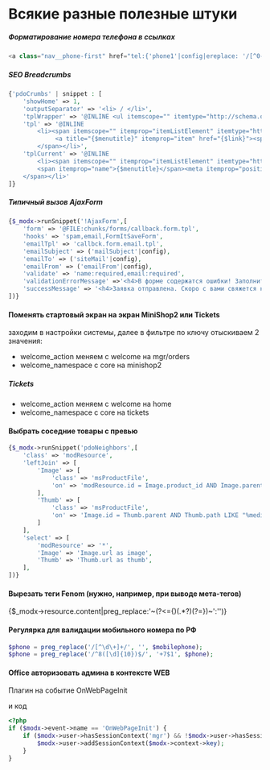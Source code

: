 # Всякие разные полезные штуки

##### Форматирование номера телефона в ссылках
```php
<a class="nav__phone-first" href="tel:{'phone1'|config|ereplace: '/[^0-9]/' : ''}">{'phone1'|config}</a>
```

##### SEO Breadcrumbs

```php
{'pdoCrumbs' | snippet : [
    'showHome' => 1,
    'outputSeparator' => '<li> / </li>',
    'tplWrapper' => '@INLINE <ul itemscope="" itemtype="http://schema.org/BreadcrumbList" id="breadcrumbs">{$output}</ul>',
    'tpl' => '@INLINE
        <li><span itemscope="" itemprop="itemListElement" itemtype="http://schema.org/ListItem">
             <a title="{$menutitle}" itemprop="item" href="{$link}"><span itemprop="name">{$menutitle}</span><meta itemprop="position" content="{$idx}"></a>
        </span></li>',
    'tplCurrent' => '@INLINE
        <li><span itemscope="" itemprop="itemListElement" itemtype="http://schema.org/ListItem">
        <span itemprop="name">{$menutitle}</span><meta itemprop="position" content="{$idx}">
    </span></li>'
]}
```

##### Типичный вызов AjaxForm

```php
{$_modx->runSnippet('!AjaxForm',[
    'form' => '@FILE:chunks/forms/callback.form.tpl',
    'hooks' => 'spam,email,FormItSaveForm',
    'emailTpl' => 'callbck.form.email.tpl',
    'emailSubject' => ('mailSubject'|config),
    'emailTo' => ('siteMail'|config),
    'emailFrom' => ('emailFrom'|config),
    'validate' => 'name:required,email:required',
    'validationErrorMessage' =>'<h4>В форме содержатся ошибки! Заполните, пожалуйста, требуемые поля</h4>',
    'successMessage' => '<h4>Заявка отправлена. Скоро с вами свяжется наш менеджер!</h4>'
])}
```

#### Поменять стартовый экран на экран MiniShop2 или Tickets

заходим в настройки системы, далее в фильтре по ключу отыскиваем 2 значения:

+ welcome_action меняем с welcome на mgr/orders
+ welcome_namespace с core на minishop2
##### Tickets
+ welcome_action меняем с welcome на home
+ welcome_namespace с core на tickets


#### Выбрать соседние товары с превью

```php
{$_modx->runSnippet('pdoNeighbors',[
    'class' => 'modResource',
    'leftJoin' => [
        'Image' => [
            'class' => 'msProductFile',
            'on' => 'modResource.id = Image.product_id AND Image.parent = 0',
        ],
        'Thumb' => [
            'class' => 'msProductFile',
            'on' => 'Image.id = Thumb.parent AND Thumb.path LIKE "%medium%"',
        ]
    ],
    'select' => [
        'modResource' => '*',
        'Image' => 'Image.url as image',
        'Thumb' => 'Thumb.url as thumb',
    ],
])}
```

#### Вырезать теги Fenom (нужно, например, при выводе мета-тегов)

{$_modx->resource.content|preg_replace:'~(?<=\{)(.*?)(?=\})~':'')}

#### Регулярка для валидации мобильного номера по РФ

```php
$phone = preg_replace('/[^\d\+]+/', '', $mobilephone);
$phone = preg_replace('/^8([\d]{10})$/', '+7$1', $phone);
```

#### Office авторизовать админа в контексте WEB
Плагин на событие OnWebPageInit

и код
```php
<?php
if ($modx->event->name == 'OnWebPageInit') {
	if ($modx->user->hasSessionContext('mgr') && !$modx->user->hasSessionContext($modx->context->key)) {
		$modx->user->addSessionContext($modx->context->key);
	}
}
```